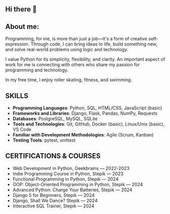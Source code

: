 ## Hi there 👋

## **About me**:
Programming, for me, is more than just a job—it's a form of creative self-expression. 
Through code, I can bring ideas to life, build something new, and solve real-world problems using logic and technology.

I value Python for its simplicity, flexibility, and clarity. An important aspect of work for me is connecting with others who share my passion for programming and technology.

In my free time, I enjoy roller skating, fitness, and swimming.

## SKILLS  
- **Programming Languages**: Python, SQL, HTML/CSS, JavaScript (basic)
- **Frameworks and Libraries**: Django, Flask, Pandas, NumPy, Requests  
- **Databases**: PostgreSQL, MySQL, SQLite
- **Tools and Technologies**: Git, GitHub, Docker (basic), Linux/Unix (basic), VS Code  
- **Familiar with Development Methodologies**: Agile (Scrum, Kanban)  
- **Testing Tools**: pytest, unittest  

## CERTIFICATIONS & COURSES  
- Web Development in Python, Geekbrains — 2022-2023  
- Indie Programming Course in Python, Stepik — 2023  
- Functional Programming in Python, Stepik — 2024  
- OOP: Object-Oriented Programming in Python, Stepik — 2024  
- Advanced Python: Charge Your Batteries, Stepik — 2024  
- Django 5 for Beginners, Stepik — 2024  
- Django, Shall We Dance? Stepik — 2024  
- Interactive SQL Trainer, Stepik — 2024  


<!--
**Ilippy/Ilippy** is a ✨ _special_ ✨ repository because its `README.md` (this file) appears on your GitHub profile.

Here are some ideas to get you started:

- 🔭 I’m currently working on ...
- 🌱 I’m currently learning ...
- 👯 I’m looking to collaborate on ...
- 🤔 I’m looking for help with ...
- 💬 Ask me about ...
- 📫 How to reach me: ...
- 😄 Pronouns: ...
- ⚡ Fun fact: ...
-->
